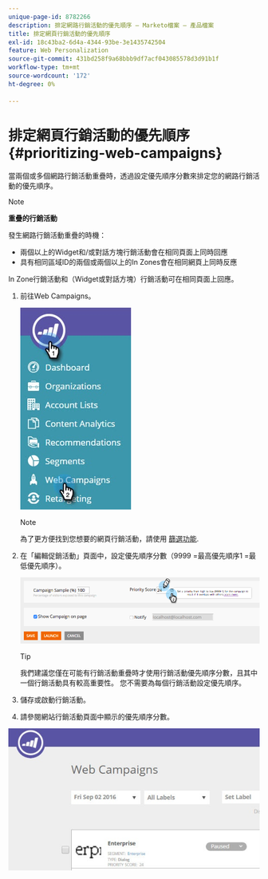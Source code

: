 ```yaml
---
unique-page-id: 8782266
description: 排定網路行銷活動的優先順序 — Marketo檔案 — 產品檔案
title: 排定網頁行銷活動的優先順序
exl-id: 18c43ba2-6d4a-4344-93be-3e1435742504
feature: Web Personalization
source-git-commit: 431bd258f9a68bbb9df7acf043085578d3d91b1f
workflow-type: tm+mt
source-wordcount: '172'
ht-degree: 0%

---
```


# 排定網頁行銷活動的優先順序 {#prioritizing-web-campaigns}

當兩個或多個網路行銷活動重疊時，透過設定優先順序分數來排定您的網路行銷活動的優先順序。

>[!NOTE]
>
>**重疊的行銷活動**
>
>發生網路行銷活動重疊的時機：
>
>* 兩個以上的Widget和/或對話方塊行銷活動會在相同頁面上同時回應
>* 具有相同區域ID的兩個或兩個以上的In Zones會在相同網頁上同時反應
>
>In Zone行銷活動和（Widget或對話方塊）行銷活動可在相同頁面上回應。

1. 前往Web Campaigns。

   ![](assets/web-campaigns-hand-6.jpg)

   >[!NOTE]
   >
   >為了更方便找到您想要的網頁行銷活動，請使用 [篩選功能](/help/marketo/product-docs/web-personalization/working-with-web-campaigns/filter-web-campaigns.md).

1. 在「編輯促銷活動」頁面中，設定優先順序分數（9999 =最高優先順序1 =最低優先順序）。

   ![](assets/image2015-7-9-20-3a20-3a58.png)

   >[!TIP]
   >
   >我們建議您僅在可能有行銷活動重疊時才使用行銷活動優先順序分數，且其中一個行銷活動具有較高重要性。 您不需要為每個行銷活動設定優先順序。

1. 儲存或啟動行銷活動。

1. 請參閱網站行銷活動頁面中顯示的優先順序分數。

![](assets/web-campaign-priority-score.jpg)
